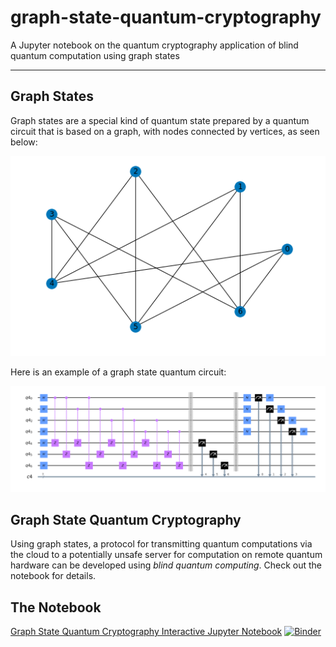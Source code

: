 # graph-state-quantum-cryptography
A Jupyter notebook on the quantum cryptography application of blind quantum computation using graph states

---

## Graph States

Graph states are a special kind of quantum state prepared by a quantum circuit that is based on a graph, with nodes connected by vertices, as seen below:

![Graph](graph.png)

Here is an example of a graph state quantum circuit:

![Graph State Circuit](graph_circuit.png)


## Graph State Quantum Cryptography

Using graph states, a protocol for transmitting quantum computations via the cloud to a potentially unsafe server for computation on remote quantum hardware can be developed using *blind quantum computing*. Check out the notebook for details. 


## The Notebook

[Graph State Quantum Cryptography Interactive Jupyter Notebook](https://mybinder.org/v2/gh/The-Singularity-Research/graph-state-quantum-cryptography/master?filepath=certifying_graph_states.ipynb
)
[![Binder](https://mybinder.org/badge_logo.svg)](https://mybinder.org/v2/gh/The-Singularity-Research/graph-state-quantum-cryptography/master?filepath=certifying_graph_states.ipynb)
